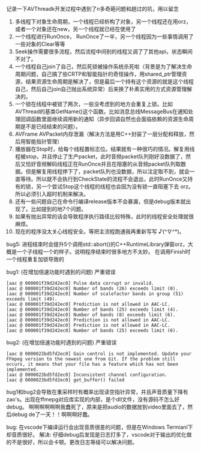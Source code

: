 记录一下AVThreadk开发过程中遇到了n多奇葩问题和趟过的坑，用以留念

1. 多线程下对象生命周期，一个线程已经析构了对象，另一个线程还在用orz，或者一个对象还在new，另一个线程就已经在使用了
2. 一个线程进行RunOnce， RunOnce了一半，另一个线程因为一些事情调用了一些对象的Clear等等
3. Seek操作需要很多流程，然后流程中间别的线程又调了了其他api，状态瞬间不对了。
4. 一个线程自己join了自己，然后死锁被操作系统杀死啦（背景是为了解决生命周期问题，自己搞了些CRTP和智能指针的奇怪操作，用shared_ptr管理资源，结果资源生命周期是解决了，但是最后一个持有这个资源的就是这个线程自己，然后自己join自己抛出系统异常）后来换了朴素实用的方式资源管理解决的。
5. 一个锁在线程中被锁了两次，一些没考虑到的地方会重复上锁。比如AVThread的基类GetName()这个函数。比如消息总线MessageBus在通知处理回调函数里面继续调用新的通知（异步回调自然也会面临依赖的资源生命周期是不是已经结束的问题）。
6. AVFrame AVPacket内存泄漏（解决方法是用C++封装了一层分配和释放，然后用智能指针管理）
7. 播放器在Stop时，给每个线程置标志位。结果就有一种很巧的情况。解复用线程被stop，并且停止了生产packet，此时音频packet队列刚好没数据了，然后又恰好音频解码线程正在RunOnce并且在阻塞的从音频packet队列取数据。但是解复用线程停下了，packet队列也没数据，所以注定取不到，就会一直等待。所以就不会执行到CheckState的流程不会退出，此时RunOnce又持有的锁，另一个尝试Stop这个线程的线程也会因为没有锁一直阻塞下去 orz。所以必须引入超时机制来解决。
8. 还有一些问题自己在命令行编译release版本不会暴漏，但是debug版本就出现了。比如提到的地7个问题。
9. 如果有抛出异常的话会导致程序执行路径比较特殊，此时的线程安全处理就很麻烦。
10. 现在的程序没太关心线程安全。等把主流程跑通我再重新写写 ♪(^∇^*)。


bug5:
进程结束时会提升5个调用std::abort()的C++RuntimeLibrary弹窗orz，大概是一个子线程一个的样子。说明程序结束时很多地方不太妙。 在调用Finish时一个线程重复加锁导致的

bug1: (在增加倍速功能时遇到的问题) 严重错误
```shell
[aac @ 000001f39d242ec0] Pulse data corrupt or invalid.
[aac @ 000001f39d242ec0] Number of bands (26) exceeds limit (8).
[aac @ 000001f39d242ec0] Number of scalefactor bands in group (51) exceeds limit (49).
[aac @ 000001f39d242ec0] Prediction is not allowed in AAC-LC.
[aac @ 000001f39d242ec0] Number of bands (25) exceeds limit (4).
[aac @ 000001f39d242ec0] Number of bands (8) exceeds limit (6).
[aac @ 000001f39d242ec0] Prediction is not allowed in AAC-LC.
[aac @ 000001f39d242ec0] Prediction is not allowed in AAC-LC.
[aac @ 000001f39d242ec0] Number of bands (25) exceeds limit (6).
```
bug2: (在增加倍速功能时遇到的问题) 严重错误
```shell
[aac @ 0000023bd5fd2ec0] Gain control is not implemented. Update your FFmpeg version to the newest one from Git. If the problem still occurs, it means that your file has a feature which has not been implemented.
[aac @ 0000023bd5fd2ec0] Inconsistent channel configuration.
[aac @ 0000023bd5fd2ec0] get_buffer() failed
```
bug1和bug2会导致在重采样时有概率出现读空指针异常，并且声音质量下降有zao's。出现在ffmepg对应库实现的内部，是个dll文件，没有源码不怎么好debug。
啊啊啊啊啊啊我蠢死了，原来是把audio的数据放到video里面去了，然后debug de了一天！！啊啊啊好蠢。

bug: 在vscode下编译运行会出现音质很差的问题，但是在Windows Termianl下却音质很好。
解决: 仔细debug后发现是日志打多了，vscode对于输出的优化做的不是很好，所以会卡顿。更改日志等级可以解决问题。
